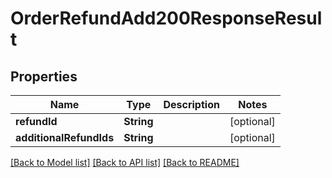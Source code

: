 # OrderRefundAdd200ResponseResult

## Properties
Name | Type | Description | Notes
------------ | ------------- | ------------- | -------------
**refundId** | **String** |  | [optional] 
**additionalRefundIds** | **String** |  | [optional] 

[[Back to Model list]](../README.md#documentation-for-models) [[Back to API list]](../README.md#documentation-for-api-endpoints) [[Back to README]](../README.md)


